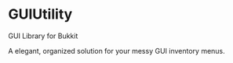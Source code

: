 # GUIUtility
GUI Library for Bukkit

A elegant, organized solution for your messy GUI inventory menus.
